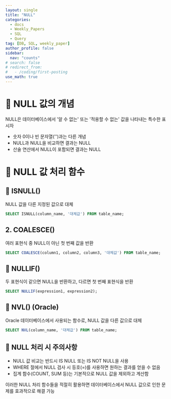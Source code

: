 ```yaml
---
layout: single
title: "NULL"
categories:
  - docs
  - Weekly_Papers
  - SQL
  - Query
tag: [DB, SQL, weekly_paper]
author_profile: false
sidebar:
  nav: "counts"
# search: false
# redirect_from:
#   - /coding/first-posting
use_math: true
---
```


# 👑 NULL 값의 개념

NULL은 데이터베이스에서 '알 수 없는' 또는 '적용할 수 없는' 값을 나타내는 특수한 표시자

- 숫자 0이나 빈 문자열('')과는 다른 개념
- NULL과 NULL을 비교하면 결과는 NULL
- 산술 연산에서 NULL이 포함되면 결과는 NULL

# 👑 NULL 값 처리 함수

## 🌟 ISNULL()

NULL 값을 다른 지정된 값으로 대체

```sql
SELECT ISNULL(column_name, '대체값') FROM table_name;
```

## 2. COALESCE()

여러 표현식 중 NULL이 아닌 첫 번째 값을 반환

```sql
SELECT COALESCE(column1, column2, column3, '대체값') FROM table_name;
```

## 🌟 NULLIF()

두 표현식이 같으면 NULL을 반환하고, 다르면 첫 번째 표현식을 반환

```sql
SELECT NULLIF(expression1, expression2);
```

## 🌟 NVL() (Oracle)

Oracle 데이터베이스에서 사용되는 함수로, NULL 값을 다른 값으로 대체

```sql
SELECT NVL(column_name, '대체값') FROM table_name;
```

## 🌟 NULL 처리 시 주의사항

- NULL 값 비교는 반드시 IS NULL 또는 IS NOT NULL을 사용
- WHERE 절에서 NULL 검사 시 등호(=)를 사용하면 원하는 결과를 얻을 수 없음
- 집계 함수(COUNT, SUM 등)는 기본적으로 NULL 값을 제외하고 계산함

이러한 NULL 처리 함수들을 적절히 활용하면 데이터베이스에서 NULL 값으로 인한 문제를 효과적으로 해결 가능

